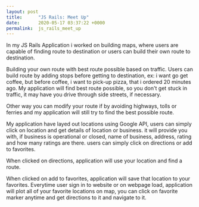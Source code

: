 ```yaml
---
layout: post
title:      "JS Rails: Meet Up"
date:       2020-05-17 03:37:22 +0000
permalink:  js_rails_meet_up
---
```



In my JS Rails Application i worked on building maps, where users are capable of finding route to destination or users can build their own route to destination.

Building your own route with best route possible based on traffic. Users can build route by adding stops before getting to destination, ex: i want go get coffee, but before coffee, i want to pick-up pizza, that i ordered 20 minutes ago. My application will find best route possible, so you don't get stuck in traffic, it may have you drive through side streets, if necessary.

Other way you can modify your route if by avoiding highways, tolls or ferries and my application will still try to find the best possible route.

My application have layed out locations using Google API, users can simply click on location and get details of location or business. it will provide you with, if business is operational or closed, name of business, address, rating and how many ratings are there. users can simply click on directions or add to favorites. 

When clicked on directions, application will use your location and find a route.

When clicked on add to favorites, application will save that location to your favorites. Everytime user sign in to website or on webpage load, application will plot all of your favorite locations on map, you can click on favorite marker anytime and get directions to it and navigate to it.

